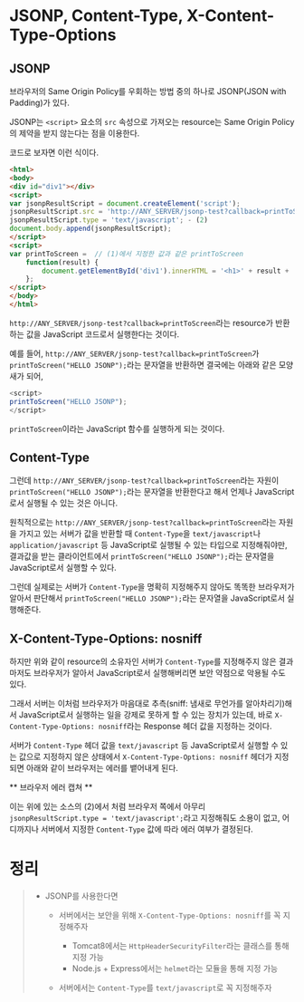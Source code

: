 # JSONP, Content-Type, X-Content-Type-Options

## JSONP

브라우저의 Same Origin Policy를 우회하는 방법 중의 하나로 JSONP(JSON with Padding)가 있다. 

JSONP는 `<script>` 요소의 `src` 속성으로 가져오는 resource는 Same Origin Policy의 제약을 받지 않는다는 점을 이용한다. 

코드로 보자면 이런 식이다.

```html
<html>
<body>
<div id="div1"></div>
<script>
var jsonpResultScript = document.createElement('script');
jsonpResultScript.src = 'http://ANY_SERVER/jsonp-test?callback=printToScreen';  // callback으로 지정한 값 - (1)
jsonpResultScript.type = 'text/javascript'; - (2)
document.body.append(jsonpResultScript);
</script>
<script>
var printToScreen =  // (1)에서 지정한 값과 같은 printToScreen
    function(result) { 
        document.getElementById('div1').innerHTML = '<h1>' + result + '</h1>';
    };
</script>
</body>
</html>
```

`http://ANY_SERVER/jsonp-test?callback=printToScreen`라는 resource가 반환하는 값을 JavaScript 코드로서 실행한다는 것이다.

예를 들어, `http://ANY_SERVER/jsonp-test?callback=printToScreen`가 `printToScreen("HELLO JSONP");`라는 문자열을 반환하면 결국에는 아래와 같은 모양새가 되어,

```javascript
<script>
printToScreen("HELLO JSONP");
</script>
```

`printToScreen`이라는 JavaScript 함수를 실행하게 되는 것이다.

## Content-Type

그런데 `http://ANY_SERVER/jsonp-test?callback=printToScreen`라는 자원이 `printToScreen("HELLO JSONP");`라는 문자열을 반환한다고 해서 언제나 JavaScript로서 실행될 수 있는 것은 아니다.

원칙적으로는 `http://ANY_SERVER/jsonp-test?callback=printToScreen`라는 자원을 가지고 있는 서버가 값을 반환할 때 `Content-Type`을 `text/javascript`나 `application/javascript` 등 JavaScript로 실행될 수 있는 타입으로 지정해줘야만, 결과값을 받는 클라이언트에서 `printToScreen("HELLO JSONP");`라는 문자열을 JavaScript로서 실행할 수 있다.

그런데 실제로는 서버가 `Content-Type`을 명확히 지정해주지 않아도 똑똑한 브라우저가 알아서 판단해서 `printToScreen("HELLO JSONP");`라는 문자열을 JavaScript로서 실행해준다.

## X-Content-Type-Options: nosniff

하지만 위와 같이 resource의 소유자인 서버가 `Content-Type`를 지정해주지 않은 결과마저도 브라우저가 알아서 JavaScript로서 실행해버리면 보안 약점으로 악용될 수도 있다.

그래서 서버는 이처럼 브라우저가 마음대로 추측(sniff: 냄새로 무언가를 알아차리기)해서 JavaScript로서 실행하는 일을 강제로 못하게 할 수 있는 장치가 있는데, 바로 `X-Content-Type-Options: nosniff`라는 Response 헤더 값을 지정하는 것이다.

서버가 `Content-Type` 헤더 값을 `text/javascript` 등 JavaScript로서 실행할 수 있는 값으로 지정하지 않은 상태에서 `X-Content-Type-Options: nosniff` 헤더가 지정되면 아래와 같이 브라우저는 에러를 뱉어내게 된다.

** 브라우저 에러 캡쳐 **

이는 위에 있는 소스의 (2)에서 처럼 브라우저 쪽에서 아무리 `jsonpResultScript.type = 'text/javascript';`라고 지정해줘도 소용이 없고, 어디까지나 서버에서 지정한 `Content-Type` 값에 따라 에러 여부가 결정된다.

# 정리

>- JSONP를 사용한다면
>
>    - 서버에서는 보안을 위해 `X-Content-Type-Options: nosniff`를 꼭 지정해주자
> 
>        - Tomcat8에서는 `HttpHeaderSecurityFilter`라는 클래스를 통해 지정 가능
>        - Node.js + Express에서는 `helmet`라는 모듈을 통해 지정 가능
> 
>    - 서버에서는 `Content-Type`를 `text/javascript`로 꼭 지정해주자

